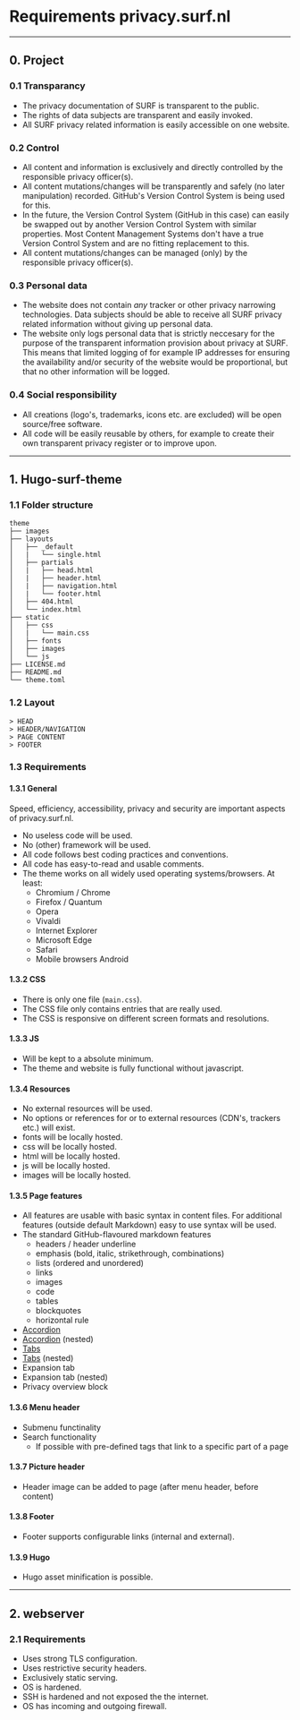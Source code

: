 # Requirements privacy.surf.nl
------------------------------
## 0. Project
### 0.1 Transparancy
* The privacy documentation of SURF is transparent to the public.
* The rights of data subjects are transparent and easily invoked.
* All SURF privacy related information is easily accessible on one website.

### 0.2 Control
* All content and information is exclusively and directly controlled by the responsible privacy officer(s).
* All content mutations/changes will be transparently and safely (no later manipulation) recorded. GitHub's Version Control System is being used for this.
* In the future, the Version Control System (GitHub in this case) can easily be swapped out by another Version Control System with similar properties. Most Content Management Systems don't have a true Version Control System and are no fitting replacement to this.
* All content mutations/changes can be managed (only) by the responsible privacy officer(s).

### 0.3 Personal data
* The website does not contain *any* tracker or other privacy narrowing technologies. Data subjects should be able to receive all SURF privacy related information without giving up personal data.
* The website only logs personal data that is strictly neccesary for the purpose of the transparent information provision about privacy at SURF. This means that limited logging of for example IP addresses for ensuring the availability and/or security of the website would be proportional, but that no other information will be logged.

### 0.4 Social responsibility
* All creations (logo's, trademarks, icons etc. are excluded) will be open source/free software.
* All code will be easily reusable by others, for example to create their own transparent privacy register or to improve upon.

---------------------
## 1. Hugo-surf-theme
### 1.1 Folder structure
```
theme
├── images
├── layouts
│   ├── _default
│   |   └── single.html
│   ├── partials
│   |   ├── head.html
│   |   ├── header.html
│   |   ├── navigation.html
│   |   └── footer.html
│   ├── 404.html
│   └── index.html
├── static
│   ├── css
│   |   └── main.css
│   ├── fonts
│   ├── images
│   └── js
├── LICENSE.md
├── README.md
└── theme.toml
```

### 1.2 Layout
```
> HEAD
> HEADER/NAVIGATION
> PAGE CONTENT
> FOOTER
```

### 1.3 Requirements
#### 1.3.1 General
Speed, efficiency, accessibility, privacy and security are important aspects of privacy.surf.nl.

* No useless code will be used.
* No (other) framework will be used.
* All code follows best coding practices and conventions.
* All code has easy-to-read and usable comments.
* The theme works on all widely used operating systems/browsers. At least:
    * Chromium / Chrome
    * Firefox / Quantum
    * Opera
    * Vivaldi
    * Internet Explorer
    * Microsoft Edge
    * Safari
    * Mobile browsers Android

#### 1.3.2 CSS
* There is only one file (`main.css`).
* The CSS file only contains entries that are really used.
* The CSS is responsive on different screen formats and resolutions.

#### 1.3.3 JS
* Will be kept to a absolute minimum.
* The theme and website is fully functional without javascript.

#### 1.3.4 Resources
* No external resources will be used.
* No options or references for or to external resources (CDN's, trackers etc.) will exist.
* fonts will be locally hosted.
* css will be locally hosted.
* html will be locally hosted.
* js will be locally hosted.
* images will be locally hosted.

#### 1.3.5 Page features
* All features are usable with basic syntax in content files. For additional features (outside default Markdown) easy to use syntax will be used.
* The standard GitHub-flavoured markdown features
    * headers / header underline
    * emphasis (bold, italic, strikethrough, combinations)
    * lists (ordered and unordered)
    * links
    * images
    * code
    * tables
    * blockquotes
    * horizontal rule
* [Accordion](https://en.wikipedia.org/wiki/Accordion_(GUI))
* [Accordion](https://en.wikipedia.org/wiki/Accordion_(GUI)) (nested)
* [Tabs](https://en.wikipedia.org/wiki/Tabbed_interface)
* [Tabs](https://en.wikipedia.org/wiki/Tabbed_interface) (nested)
* Expansion tab
* Expansion tab (nested)
* Privacy overview block


#### 1.3.6 Menu header
* Submenu functinality
* Search functionality
    * If possible with pre-defined tags that link to a specific part of a page

#### 1.3.7 Picture header
* Header image can be added to page (after menu header, before content)

#### 1.3.8 Footer
* Footer supports configurable links (internal and external).

#### 1.3.9 Hugo
* Hugo asset minification is possible.

---------------
## 2. webserver
### 2.1 Requirements
* Uses strong TLS configuration.
* Uses restrictive security headers.
* Exclusively static serving.
* OS is hardened.
* SSH is hardened and not exposed the the internet.
* OS has incoming and outgoing firewall.
